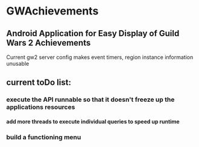 # GWAchievements
## Android Application for Easy Display of Guild Wars 2 Achievements 
Current gw2 server config makes event timers, region instance information unusable

## current toDo list:
### execute the API runnable so that it doesn't freeze up the applications resources
#### add more threads to execute individual queries to speed up runtime
### build a functioning menu
